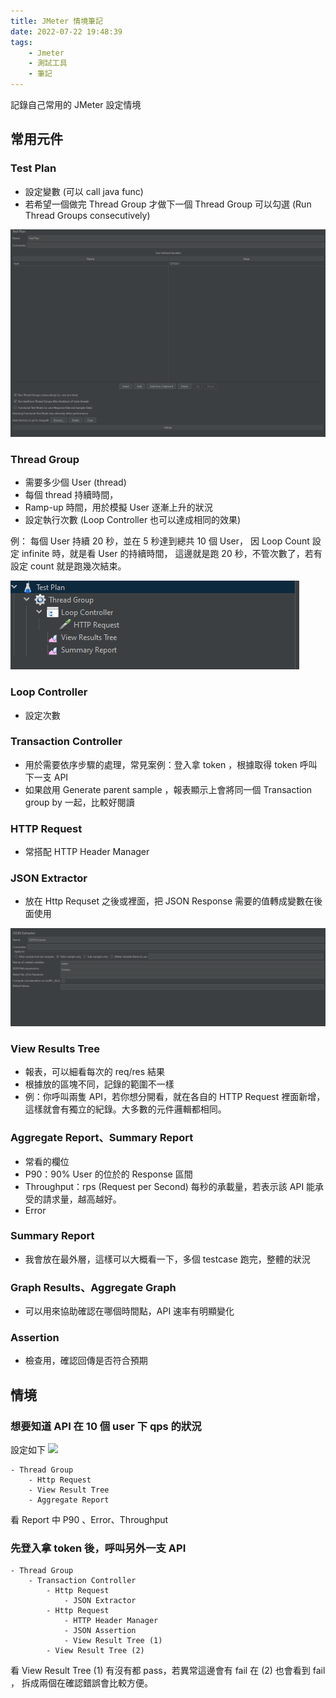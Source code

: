 ```yaml
---
title: JMeter 情境筆記
date: 2022-07-22 19:48:39
tags:
    - Jmeter
    - 測試工具
    - 筆記
---
```


記錄自己常用的 JMeter 設定情境

## 常用元件

### Test Plan
- 設定變數 (可以 call java func)
- 若希望一個做完 Thread Group 才做下一個 Thread Group 可以勾選 (Run Thread Groups consecutively)

![](/img/jmeter-node/test-plan.png)

### Thread Group
- 需要多少個 User (thread) 
- 每個 thread 持續時間，
- Ramp-up 時間，用於模擬 User 逐漸上升的狀況
- 設定執行次數 (Loop Controller 也可以達成相同的效果)

例： 
每個 User 持續 20 秒，並在 5 秒達到總共 10 個 User，
因 Loop Count 設定 infinite 時，就是看 User 的持續時間，
這邊就是跑 20 秒，不管次數了，若有設定 count 就是跑幾次結束。

![](/img/jmeter-node/thread-group.png)

### Loop Controller
- 設定次數

### Transaction Controller
- 用於需要依序步驟的處理，常見案例：登入拿 token ，根據取得 token 呼叫下一支 API
- 如果啟用 Generate parent sample ，報表顯示上會將同一個 Transaction group by 一起，比較好閱讀

### HTTP Request
- 常搭配 HTTP Header Manager

### JSON Extractor
- 放在 Http Requset 之後或裡面，把 JSON Response 需要的值轉成變數在後面使用

![](/img/jmeter-node/json-extractor.png)

### View Results Tree
- 報表，可以細看每次的 req/res 結果
- 根據放的區塊不同，記錄的範圍不一樣
- 例：你呼叫兩隻 API，若你想分開看，就在各自的 HTTP Request 裡面新增，這樣就會有獨立的紀錄。大多數的元件邏輯都相同。

### Aggregate Report、Summary Report
- 常看的欄位
- P90：90% User 的位於的 Response 區間
- Throughput：rps (Request per Second) 每秒的承載量，若表示該 API 能承受的請求量，越高越好。
- Error

### Summary Report
- 我會放在最外層，這樣可以大概看一下，多個 testcase 跑完，整體的狀況

### Graph Results、Aggregate Graph
- 可以用來協助確認在哪個時間點，API 速率有明顯變化

### Assertion
- 檢查用，確認回傳是否符合預期

## 情境

### 想要知道 API 在 10 個 user 下 qps 的狀況

設定如下
![](/img/jmeter-node/api-sample-1.png)

```
- Thread Group
    - Http Request
    - View Result Tree
    - Aggregate Report

```
看 Report 中 P90 、Error、Throughput 


### 先登入拿 token 後，呼叫另外一支 API

```
- Thread Group
    - Transaction Controller
        - Http Request
            - JSON Extractor
        - Http Request
            - HTTP Header Manager
            - JSON Assertion
            - View Result Tree (1)
        - View Result Tree (2)
```

看 View Result Tree (1) 有沒有都 pass，若異常這邊會有 fail 在 (2) 也會看到 fail ，
拆成兩個在確認錯誤會比較方便。